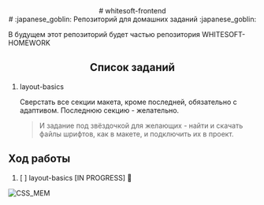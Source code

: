 <center> # whitesoft-frontend </center>

<center> # :japanese_goblin: Репозиторий для домашних заданий :japanese_goblin: </center>

В будущем этот репозиторий будет частью репозитория WHITESOFT-HOMEWORK

## <center> Список заданий </center>

1.  layout-basics

    Сверстать все секции макета, кроме последней, обязательно с адаптивом. Последнюю секцию - желательно.


    >И задание под звёздочкой для желающих - найти и скачать файлы шрифтов, как в макете, и подключить их в проект.


## Ход работы

1. [ ] layout-basics [IN PROGRESS] :ghost:

<!-- ![PIXEL_ROBOT](https://media0.giphy.com/media/3oKIPilY2t6gRNnhFm/giphy.gif?cid=790b7611ce776bb15cbd5b28415498ee4f3d7a974451d456&rid=giphy.gif&ct=g) -->

<!-- ![PIXEL_JAPAN](https://media2.giphy.com/media/cEPawPL8QUrxGSX8VC/giphy.gif?cid=790b76111de2c44744d78fdc1c98931bacd7a7802c3ce0d3&rid=giphy.gif&ct=g) -->

![CSS_MEM](https://media0.giphy.com/media/yYSSBtDgbbRzq/giphy.gif?cid=790b7611de1039489b5bb5cc8f570b2316fedef26678e512&rid=giphy.gif&ct=g)
